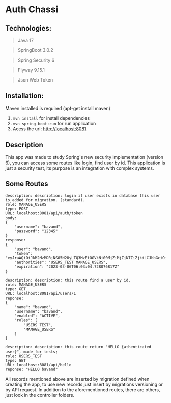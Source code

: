 # Auth Chassi

## Technologies:

>Java 17

> SpringBoot 3.0.2

> Spring Security 6

> Flyway 9.15.1

> Json Web Token

## Installation:

Maven installed is required (apt-get install maven)

1. `mvn install` for install dependencies
2. `mvn spring-boot:run` for run application
3. Acess the url: [http://localhost:8081](http://localhost:8081)


## Description 

This app was made to study Spring's new security implementation
(version 6), you can access some routes like login, find user by id.
This application is just a security test, its purpose is an integration
with complex systems.

## Some Routes 

~~~route
description: description: login if user exists in database this user is added for migration. (standard).
role: MANAGE_USERS
type: POST
URL: localhost:8081/api/auth/token
body: 
{
	"username": "bavand",
	"password": "12345"
}
response:
{
	"user": "bavand",
	"token": "eyJraWQiOiJkM2MzMDRjNS05N2UyLTQ3MzEtOGVkNi00MjZiMjZjNTZiZjkiLCJhbGciOiJSUzI1NiJ9...",
	"authorities": "USERS_TEST MANAGE_USERS",
	"expiration": "2023-03-06T06:03:04.728076817Z"
}
~~~

~~~route
description: description: this route find a user by id.
role: MANAGE_USERS
type: GET
URL: localhost:8081/api/users/1
reponse: 
{
	"name": "bavand",
	"username": "bavand",
	"enabled": "ACTIVE",
	"roles": [
		"USERS_TEST",
		"MANAGE_USERS"
	]
}
~~~

~~~route
description: description: this route return "HELLO {athenticated user}", made for tests;
role: USERS_TEST
type: GET
URL: localhost:8081/api/hello
reponse: "HELLO bavand"
~~~

All records mentioned above are inserted by migration defined when creating the app,
to use new records just insert by migrations versioning or by API request. In addition to the aforementioned routes,
there are others, just look in the controller folders.
 
